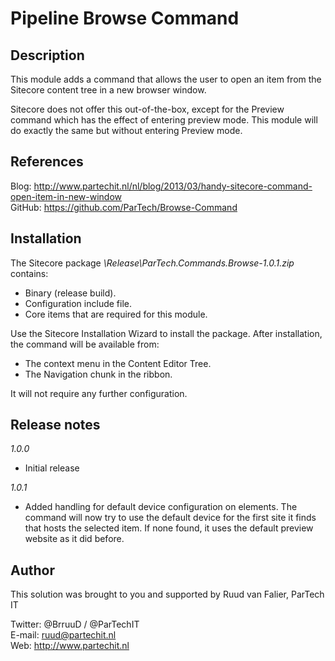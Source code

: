 Pipeline Browse Command
=======================

Description
-----------
This module adds a command that allows the user to open an item from the Sitecore content tree in a new browser window.

Sitecore does not offer this out-of-the-box, except for the Preview command which has the effect of entering preview mode.
This module will do exactly the same but without entering Preview mode.


References
------------
Blog: http://www.partechit.nl/nl/blog/2013/03/handy-sitecore-command-open-item-in-new-window  
GitHub: https://github.com/ParTech/Browse-Command


Installation
------------
The Sitecore package *\Release\ParTech.Commands.Browse-1.0.1.zip* contains:
- Binary (release build).
- Configuration include file.
- Core items that are required for this module.

Use the Sitecore Installation Wizard to install the package.
After installation, the command will be available from:
- The context menu in the Content Editor Tree.
- The Navigation chunk in the ribbon.

It will not require any further configuration.


Release notes
-------------
*1.0.0*
- Initial release

*1.0.1*
- Added handling for default device configuration on <site> elements. The command will now try to use the default device for the first site it finds that hosts the selected item. If none found, it uses the default preview website as it did before.


Author
------
This solution was brought to you and supported by Ruud van Falier, ParTech IT

Twitter: @BrruuD / @ParTechIT   
E-mail: ruud@partechit.nl   
Web: http://www.partechit.nl
